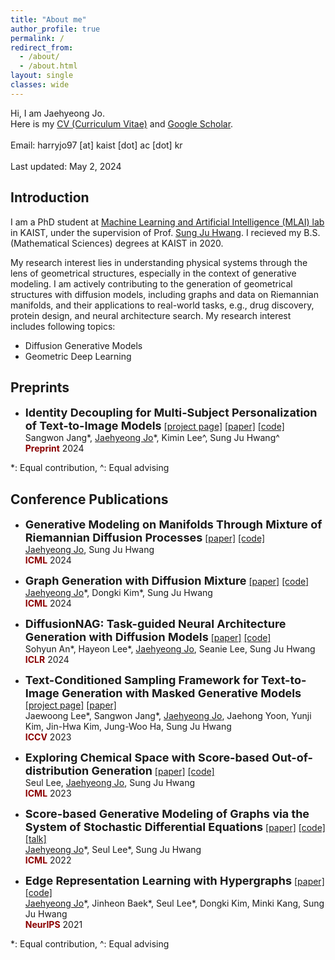 ```yaml
---
title: "About me"
author_profile: true
permalink: /
redirect_from:
  - /about/
  - /about.html
layout: single
classes: wide
---
```

Hi, I am Jaehyeong Jo. <br>
Here is my [CV (Curriculum Vitae)](https://drive.google.com/file/d/1l5bwlck85LrY8kiX7SOvm3elqYLhvSK1/view?usp=sharing) and [Google Scholar](https://scholar.google.com/citations?user=sB2n9ncAAAAJ&hl=ko&oi=ao). <br>
<br>
Email: harryjo97 [at] kaist [dot] ac [dot] kr <br>
<br>
Last updated: May 2, 2024


## Introduction
<!-- <span style="color:darkred">Introduction</span> -->
I am a PhD student at [Machine Learning and Artificial Intelligence (MLAI) lab](https://www.mlai-kaist.com/) in KAIST, under the supervision of Prof. [Sung Ju Hwang](http://www.sungjuhwang.com/).
I recieved my B.S. (Mathematical Sciences) degrees at KAIST in 2020.

My research interest lies in understanding physical systems through the lens of geometrical structures, especially in the context of generative modeling. I am actively contributing to the generation of geometrical structures with diffusion models, including graphs and data on Riemannian manifolds, and their applications to real-world tasks, e.g., drug discovery, protein design, and neural architecture search. My research interest includes following topics:
- Diffusion Generative Models
- Geometric Deep Learning

## Preprints 
- <font size="4"><b>Identity Decoupling for Multi-Subject Personalization of Text-to-Image Models</b></font> [[project page]](https://mudi-t2i.github.io/) [[paper]](https://arxiv.org/abs/2404.04243) [[code]](https://github.com/agwmon/MuDI) <br>
&#x200B;Sangwon Jang\*, <U>Jaehyeong Jo</U>\*, Kimin Lee^, Sung Ju Hwang^ <br>
<span style="color:darkred">**Preprint**</span> 2024

\*: Equal contribution, ^: Equal advising

## Conference Publications
- <font size="4"><b>Generative Modeling on Manifolds Through Mixture of Riemannian Diffusion Processes</b></font> [[paper]](https://arxiv.org/abs/2310.07216) [[code]](https://github.com/harryjo97/riemannian-diffusion-mixture/) <br>
&#x200B;<U>Jaehyeong Jo</U>, Sung Ju Hwang <br>
<span style="color:darkred">**ICML**</span> 2024

- <font size="4"><b>Graph Generation with Diffusion Mixture</b></font> [[paper]](https://arxiv.org/abs/2302.03596) [[code]](https://github.com/harryjo97/DruM/) <br>
&#x200B;<U>Jaehyeong Jo</U>\*, Dongki Kim\*, Sung Ju Hwang <br>
<span style="color:darkred">**ICML**</span> 2024

- <font size="4"><b>DiffusionNAG: Task-guided Neural Architecture Generation with Diffusion Models</b></font> [[paper]](https://arxiv.org/abs/2305.16943) [[code]](https://github.com/CownowAn/DiffusionNAG) <br>
Sohyun An\*, Hayeon Lee\*, <U>Jaehyeong Jo</U>, Seanie Lee, Sung Ju Hwang <br>
<span style="color:darkred">**ICLR**</span> 2024

- <font size="4"><b>Text-Conditioned Sampling Framework for Text-to-Image Generation with Masked Generative Models</b></font> [[project page]](https://hello3196.github.io/TCTS_FAS/) [[paper]](https://arxiv.org/abs/2304.01515) <br>
Jaewoong Lee\*, Sangwon Jang\*, <U>Jaehyeong Jo</U>, Jaehong Yoon, Yunji Kim, Jin-Hwa Kim, Jung-Woo Ha, Sung Ju Hwang <br>
<span style="color:darkred">**ICCV**</span> 2023

- <font size="4"><b>Exploring Chemical Space with Score-based Out-of-distribution Generation</b></font> [[paper]](https://arxiv.org/abs/2206.07632) [[code]](https://github.com/SeulLee05/MOOD) <br>
Seul Lee, <U>Jaehyeong Jo</U>, Sung Ju Hwang <br>
<span style="color:darkred">**ICML**</span> 2023

- <font size="4"><b>Score-based Generative Modeling of Graphs via the System of Stochastic Differential Equations</b></font> [[paper]](https://arxiv.org/abs/2202.02514) [[code]](https://github.com/harryjo97/GDSS) [[talk]](https://www.youtube.com/watch?v=UdZ4IL3ESAI&t=2668s) <br>
&#x200B;<U>Jaehyeong Jo</U>\*, Seul Lee\*, Sung Ju Hwang <br>
<span style="color:darkred">**ICML**</span> 2022

- <font size="4"><b>Edge Representation Learning with Hypergraphs</b></font> [[paper]](https://arxiv.org/abs/2106.15845) [[code]](https://github.com/harryjo97/EHGNN) <br>
&#x200B;<U>Jaehyeong Jo</U>\*, Jinheon Baek\*, Seul Lee\*, Dongki Kim, Minki Kang, Sung Ju Hwang <br>
<span style="color:darkred">**NeurIPS**</span> 2021

\*: Equal contribution, ^: Equal advising
